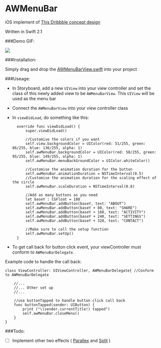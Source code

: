 # AWMenuBar

iOS implement of [This Dribbble concept design](https://dribbble.com/shots/1954664-CSS-Menu-Animations)

Written in Swift 2.1

###Demo GIF:

![](https://github.com/hkalexling/AWMenuBar/blob/master/AWMenuBar.gif)

###Installation:

Simply drag and drop the [AWMenuBarView.swift](https://github.com/hkalexling/AWMenuBar/blob/master/AWMenuBar/AWMenuBarView.swift) into your project

###Useage:

- In Storyboard, add a new `UIView` into your view controller and set the class of this newly added view to be `AWMenuBarView`. This `UIView` will be used as the menu bar
- Connect the `AWMenuBarView` into your view controller class
- In `viewDidLoad`, do something like this:

        override func viewDidLoad() {
		    super.viewDidLoad()
		
            //Customise the colors if you want
		    self.view.backgroundColor = UIColor(red: 51/255, green: 86/255, blue: 136/255, alpha: 1)
		    self.awMenuBar.backgroundColor = UIColor(red: 58/255, green: 95/255, blue: 149/255, alpha: 1)
            self.awMenuBar.menuBackGroundColor = UIColor.whiteColor()
            
            //Customise the animation duration for the button
            self.awMenuBar.animationDuration = NSTimeInterval(0.5)
            //Customise the animation duration for the scaling effect of the circle
            self.awMenuBar.scaleDuration = NSTimeInterval(0.8)
    
            //Add as many buttons as you need
		    let baseY : CGFloat = 180
		    self.awMenuBar.addButton(baseY, text: "ABOUT")
		    self.awMenuBar.addButton(baseY + 80, text: "SHARE")
		    self.awMenuBar.addButton(baseY + 160, text: "ACTIVITY")
	    	self.awMenuBar.addButton(baseY + 240, text: "SETTINGS")
	    	self.awMenuBar.addButton(baseY + 320, text: "CONTACT")
		
            //Make sure to call the setup function
		    self.awMenuBar.setUp()
	    }

- To get call back for button click event, your viewController must conform to `AWMenuBarDelegate`. 

Example code to handle the call back:

    class ViewController: UIViewController, AWMenuBarDelegate{ //Conform to AWMenuBarDelegate
  
        //...
        //... Other set up
	    //...
	
        //use buttonTapped to handle button click call back
      	func buttonTapped(sender: UIButton) {
		    print ("\(sender.currentTitle!) tapped")
		    self.awMenuBar.closeMenu()
		}
    }

###Todo:

- [ ] Implement other two effects ( [Parallex](http://codepen.io/virgilpana/full/dPKavr/) and [Split](http://codepen.io/virgilpana/full/wBXNJM/) )



